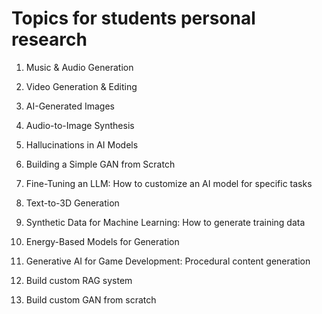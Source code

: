 # Topics for students personal research



1. Music & Audio Generation

2. Video Generation & Editing 

3. AI-Generated Images 

4. Audio-to-Image Synthesis 

5. Hallucinations in AI Models

6. Building a Simple GAN from Scratch

7. Fine-Tuning an LLM: How to customize an AI model for specific tasks

8. Text-to-3D Generation

9. Synthetic Data for Machine Learning: How to generate training data

10. Energy-Based Models for Generation

11. Generative AI for Game Development: Procedural content generation

12. Build custom RAG system

13. Build custom GAN from scratch

